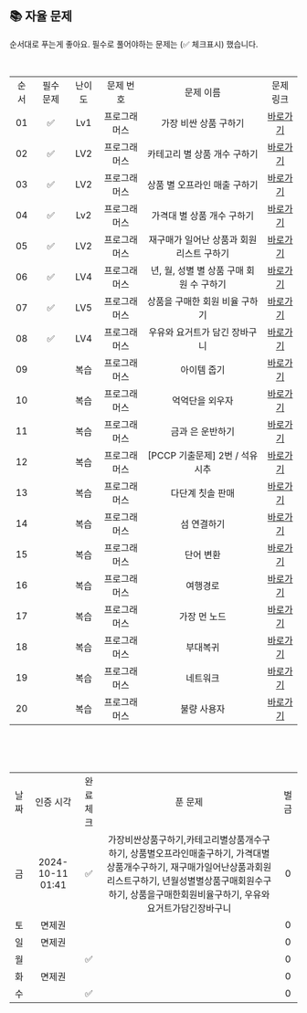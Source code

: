 
## 📚 자율 문제

순서대로 푸는게 좋아요.
필수로 풀어야하는 문제는 (✅ 체크표시) 했습니다.

<br/>
<table>
  <tr>
    <td align="center">순서</td>
    <td align="center">필수 문제</td>
    <td align="center">난이도</td>
    <td align="center">문제 번호</td>
    <td align="center">문제 이름</td>
    <td align="center">문제 링크</td>
  </tr>
 <tr>
    <td align="center">01</td>
    <td align="center">✅</td>
    <td align="center">Lv1</td>
    <td align="center">프로그래머스</td>
    <td align="center">가장 비싼 상품 구하기</td>
    <td align="center"><a href="https://school.programmers.co.kr/learn/courses/30/lessons/131697">바로가기</a></td>
  </tr>
    <tr>
    <td align="center">02</td>
    <td align="center">✅</td>
    <td align="center">LV2</td>
    <td align="center">프로그래머스</td>
    <td align="center">카테고리 별 상품 개수 구하기</td>
    <td align="center"><a href="https://school.programmers.co.kr/learn/courses/30/lessons/131529">바로가기</a></td>
  </tr>
    <tr>
    <td align="center">03</td>
    <td align="center">✅</td>
    <td align="center">LV2</td>
    <td align="center">프로그래머스</td>
    <td align="center">상품 별 오프라인 매출 구하기</td>
    <td align="center"><a href="https://school.programmers.co.kr/learn/courses/30/lessons/131533">바로가기</a></td>
  </tr>
  <tr>
    <td align="center">04</td>
    <td align="center">✅</td>
    <td align="center">Lv2</td>
    <td align="center">프로그래머스</td>
    <td align="center">가격대 별 상품 개수 구하기</td>
    <td align="center"><a href="https://school.programmers.co.kr/learn/courses/30/lessons/131530">바로가기</a></td>
  </tr>
    <tr>
    <td align="center">05</td>
    <td align="center">✅</td>
    <td align="center">LV2</td>
    <td align="center">프로그래머스</td>
    <td align="center">재구매가 일어난 상품과 회원 리스트 구하기</td>
    <td align="center"><a href="https://school.programmers.co.kr/learn/courses/30/lessons/131536">바로가기</a></td>
  </tr>
    <tr>
    <td align="center">06</td>
    <td align="center">✅</td>
    <td align="center">LV4</td>
    <td align="center">프로그래머스</td>
    <td align="center">년, 월, 성별 별 상품 구매 회원 수 구하기</td>
    <td align="center"><a href="https://school.programmers.co.kr/learn/courses/30/lessons/131532">바로가기</a></td>
  </tr>
  <tr>
    <td align="center">07</td>
    <td align="center">✅</td>
    <td align="center">LV5</td>
    <td align="center">프로그래머스</td>
    <td align="center">상품을 구매한 회원 비율 구하기</td>
    <td align="center"><a href="https://school.programmers.co.kr/learn/courses/30/lessons/131534">바로가기</a></td>
  </tr>
  <tr>
    <td align="center">08</td>
    <td align="center">✅</td>
    <td align="center">LV4</td>
    <td align="center">프로그래머스</td>
    <td align="center">우유와 요거트가 담긴 장바구니</td>
    <td align="center"><a href="https://school.programmers.co.kr/learn/courses/30/lessons/62284">바로가기</a></td>
  </tr>
  <tr>
    <td align="center">09</td>
    <td align="center"></td>
    <td align="center">복습</td>
    <td align="center">프로그래머스</td>
    <td align="center">아이템 줍기</td>
    <td align="center"><a href="https://school.programmers.co.kr/learn/courses/30/lessons/87694">바로가기</a></td>
  </tr>
  <tr>
    <td align="center">10</td>
    <td align="center"></td>
    <td align="center">복습</td>
    <td align="center">프로그래머스</td>
    <td align="center">억억단을 외우자</td>
    <td align="center"><a href="https://school.programmers.co.kr/learn/courses/30/lessons/138475">바로가기</a></td>
  </tr>
  <tr>
    <td align="center">11</td>
    <td align="center"></td>
    <td align="center">복습</td>
    <td align="center">프로그래머스</td>
    <td align="center">금과 은 운반하기</td>
    <td align="center"><a href="https://school.programmers.co.kr/learn/courses/30/lessons/86053">바로가기</a></td>
  </tr>
    <tr>
    <td align="center">12</td>
    <td align="center"></td>
    <td align="center">복습</td>
    <td align="center">프로그래머스</td>
    <td align="center">[PCCP 기출문제] 2번 / 석유 시추</td>
    <td align="center"><a href="https://school.programmers.co.kr/learn/courses/30/lessons/250136">바로가기</a></td>
  </tr>
  <tr>
    <td align="center">13</td>
    <td align="center"></td>
    <td align="center">복습</td>
    <td align="center">프로그래머스</td>
    <td align="center">다단계 칫솔 판매</td>
    <td align="center"><a href="https://school.programmers.co.kr/learn/courses/30/lessons/77486">바로가기</a></td>
  </tr>
  <tr>
    <td align="center">14</td>
    <td align="center"></td>
    <td align="center">복습</td>
    <td align="center">프로그래머스</td>
    <td align="center">섬 연결하기</td>
    <td align="center"><a href="https://school.programmers.co.kr/learn/courses/30/lessons/42861">바로가기</a></td>
  </tr>
  <tr>
    <td align="center">15</td>
    <td align="center"></td>
    <td align="center">복습</td>
    <td align="center">프로그래머스</td>
    <td align="center">단어 변환</td>
    <td align="center"><a href="https://school.programmers.co.kr/learn/courses/30/lessons/43163">바로가기</a></td>
  </tr>
  <tr>
    <td align="center">16</td>
    <td align="center"></td>
    <td align="center">복습</td>
    <td align="center">프로그래머스</td>
    <td align="center">여행경로</td>
    <td align="center"><a href="https://school.programmers.co.kr/learn/courses/30/lessons/43164">바로가기</a></td>
  </tr>
  <tr>
    <td align="center">17</td>
    <td align="center"></td>
    <td align="center">복습</td>
    <td align="center">프로그래머스</td>
    <td align="center">가장 먼 노드</td>
    <td align="center"><a href="https://school.programmers.co.kr/learn/courses/30/lessons/49189">바로가기</a></td>
  </tr>
  <tr>
    <td align="center">18</td>
    <td align="center"></td>
    <td align="center">복습</td>
    <td align="center">프로그래머스</td>
    <td align="center">부대복귀</td>
    <td align="center"><a href="https://school.programmers.co.kr/learn/courses/30/lessons/132266">바로가기</a></td>
  </tr>
  <tr>
    <td align="center">19</td>
    <td align="center"></td>
    <td align="center">복습</td>
    <td align="center">프로그래머스</td>
    <td align="center">네트워크</td>
    <td align="center"><a href="https://school.programmers.co.kr/learn/courses/30/lessons/43162">바로가기</a></td>
  </tr>
  <tr>
    <td align="center">20</td>
    <td align="center"></td>
    <td align="center">복습</td>
    <td align="center">프로그래머스</td>
    <td align="center">불량 사용자</td>
    <td align="center"><a href="https://school.programmers.co.kr/learn/courses/30/lessons/64064">바로가기</a></td>
  </tr>
</table>
<br/><br/>


<br>

<table>
  <tr>
    <td align="center">날짜</td>
    <td align="center">인증 시각</td>
    <td align="center">완료체크</td>
    <td align="center">푼 문제</td>
    <td align="center">벌금</td>
  </tr>
  <tr>
    <td align="center">금</td>
    <td align="center">2024-10-11 01:41</td>
    <td align="center">✅</td>
    <td align="center">가장비싼상품구하기,카테고리별상품개수구하기, 상품별오프라인매출구하기, 가격대별상품개수구하기, 재구매가일어난상품과회원리스트구하기, 년월성별별상품구매회원수구하기, 상품을구매한회원비율구하기, 우유와요거트가담긴장바구니</td>
    <td align="center">0</td>
  </tr>
    <tr>
    <td align="center">토</td>
    <td align="center">면제권</td>
    <td align="center"></td>
    <td align="center"></td>
    <td align="center">0</td>
  </tr>
   <tr>
    <td align="center">일</td>
    <td align="center">면제권</td>
    <td align="center"></td>
    <td align="center"></td>
    <td align="center">0</td>
  </tr>
  <tr>
    <td align="center">월</td>
    <td align="center"></td>
    <td align="center">✅</td>
    <td align="center"></td>
    <td align="center">0</td>
  </tr>
  <tr>
    <td align="center">화</td>
    <td align="center">면제권</td>
    <td align="center"></td>
    <td align="center"></td>
    <td align="center">0</td>
  </tr>
  <tr>
    <td align="center">수</td>
    <td align="center"></td>
    <td align="center">✅</td>
    <td align="center"></td>
    <td align="center">0</td>
  </tr>
</table>

